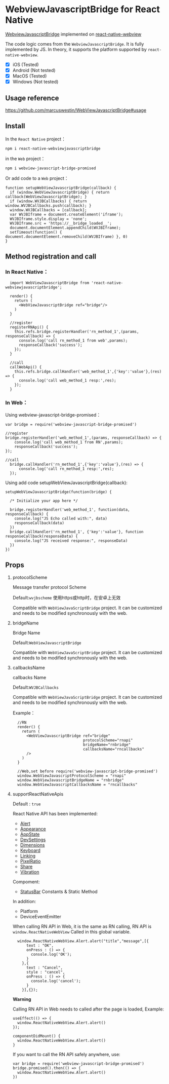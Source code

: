 # WebviewJavascriptBridge for React Native
  [WebviewJavascriptBridge](https://github.com/marcuswestin/WebViewJavascriptBridge) implemented on [react-native-webview](https://github.com/react-native-community/react-native-webview)
  
  The code logic comes from the `WebviewJavascriptBridge`. It is fully implemented by JS. In theory, it supports the platform supported by `react-native-webview`.
  
  - [x] iOS (Tested)
  - [x] Android (Not tested)
  - [x] MacOS (Tested)
  - [x] Windows (Not tested)

## Usage reference
  https://github.com/marcuswestin/WebViewJavascriptBridge#usage

## Install
  In the `React Native` project：
  ```
  npm i react-native-webviewjavascriptbridge
  ```

  in the `Web` project：
  ```
  npm i webview-javascript-bridge-promised
  ```
  
  Or add code to a `Web` project：
  
  ```
  function setupWebViewJavascriptBridge(callback) {
    if (window.WebViewJavascriptBridge) { return callback(WebViewJavascriptBridge); }
    if (window.WVJBCallbacks) { return window.WVJBCallbacks.push(callback); }
    window.WVJBCallbacks = [callback];
    var WVJBIframe = document.createElement('iframe');
    WVJBIframe.style.display = 'none';
    WVJBIframe.src = 'https://__bridge_loaded__';
    document.documentElement.appendChild(WVJBIframe);
    setTimeout(function() { document.documentElement.removeChild(WVJBIframe) }, 0)
  }
  ```
## Method registration and call
### In React Native：
```
  import WebViewJavascriptBridge from 'react-native-webviewjavascriptbridge';
  
  render() {
    return (
      <WebViewJavascriptBridge ref="bridge"/>
    )
  }
  
  //register
  registerRNApi() {
    this.refs.bridge.registerHandler('rn_method_1',(params, responseCallback) => {
      console.log('call rn_method_1 from web',params);
      responseCallback('success');
    });
  }
  
  //call
  callWebApi() {
    this.refs.bridge.callHandler('web_method_1',{'key':'value'},(res) => {
      console.log('call web_method_1 resp:',res);
    });
  }

```
### In Web：

  Using webview-javascript-bridge-promised：
  
  ```
  var bridge = require('webview-javascript-bridge-promised')

  //register
  bridge.registerHandler('web_method_1',(params, responseCallback) => {
      console.log('call web_method_1 from RN',params);
      responseCallback('success');
  });

  //call
    bridge.callHandler('rn_method_1',{'key':'value'},(res) => {
        console.log('call rn_method_1 resp:',res);
    }); 

  ```
  
  Using add code setupWebViewJavascriptBridge(callback):
  
  ```
  setupWebViewJavascriptBridge(function(bridge) {

    /* Initialize your app here */

    bridge.registerHandler('web_method_1', function(data, responseCallback) {
      console.log("JS Echo called with:", data)
      responseCallback(data)
    })
    bridge.callHandler('rn_method_1', {'key':'value'}, function responseCallback(responseData) {
      console.log("JS received response:", responseData)
    })
  })
  ```

## Props
1. protocolScheme

      Message transfer protocol Scheme
      
      Default:`wvjbscheme` 使用https或http时，在安卓上无效
      
      Compatible with `WebViewJavaScriptBridge` project. It can be customized and needs to be modified synchronously with the web.
   
2. bridgeName

      Bridge Name
      
      Default:`WebViewJavascriptBridge`
      
      Compatible with `WebViewJavaScriptBridge` project. It can be customized and needs to be modified synchronously with the web.

3. callbacksName

      callbacks Name
      
      Default:`WVJBCallbacks`
      
      Compatible with `WebViewJavaScriptBridge` project. It can be customized and needs to be modified synchronously with the web.
  
    Example：
    
    ```
      //RN
      render() {
        return (
          <WebViewJavascriptBridge ref="bridge" 
                                   protocolScheme="rnapi" 
                                   bridgeName="rnbridge" 
                                   callbacksName="rncallbacks"
          />
        )
      } 

      //Web,set before require('webview-javascript-bridge-promised')
      window.WebViewJavascriptProtocolScheme = "rnapi"
      window.WebViewJavascriptBridgeName = "rnbridge"
      window.WebViewJavascriptCallbacksName = "rncallbacks"
    ```
  
4. supportReactNativeApis

    Default : `true`

    React Native API has been implemented:
  
      - [Alert](https://reactnative.dev/docs/alert)
      - [Appearance](https://reactnative.dev/docs/appearance)
      - [AppState](https://reactnative.dev/docs/appstate)
      - [DevSettings](https://reactnative.dev/docs/devsettings)
      - [Dimensions](https://reactnative.dev/docs/dimensions)
      - [Keyboard](https://reactnative.dev/docs/keyboard)
      - [Linking](https://reactnative.dev/docs/linking)
      - [PixelRatio](https://reactnative.dev/docs/pixelratio)
      - [Share](https://reactnative.dev/docs/share)
      - [Vibration](https://reactnative.dev/docs/vibration)
  
    Compoment:
      - [StatusBar](https://reactnative.dev/docs/statusbar) Constants & Static Method
    
    In addition:
   
      - Platform
      - DeviceEventEmitter

    When calling RN API in Web, it is the same as RN calling, RN API is `window.ReactNativeWebView` Called in this global variable.
    
    ```
      window.ReactNativeWebView.Alert.alert("title","message",[{
          text : "OK",
          onPress : () => {
            console.log('OK');
          }
        },{
          text : "Cancel",
          style : "cancel",
          onPress : () => {
            console.log('cancel');
          }
        }],{});
    ```
    
    **Warning**
      
    Calling RN API in Web needs to called after the page is loaded, Example:
    
    ```
    useEffect(() => {
      window.ReactNativeWebView.Alert.alert()
    });
    
    componentDidMount() {
      window.ReactNativeWebView.Alert.alert()
    }
    ```
    
    If you want to call the RN API safely anywhere, use:
    
    ```
    var bridge = require('webview-javascript-bridge-promised')
    bridge.promised().then(() => {
      window.ReactNativeWebView.Alert.alert()
    })
    ```

